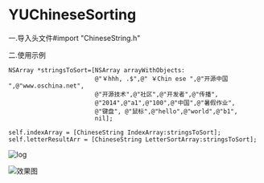 # YUChineseSorting

一.导入头文件#import "ChineseString.h"

二.使用示例

    NSArray *stringsToSort=[NSArray arrayWithObjects:
                            @"￥hhh, .$",@" ￥Chin ese ",@"开源中国 ",@"www.oschina.net",
                            @"开源技术",@"社区",@"开发者",@"传播",
                            @"2014",@"a1",@"100",@"中国",@"暑假作业",
                            @"键盘", @"鼠标",@"hello",@"world",@"b1",
                            nil];
    
    self.indexArray = [ChineseString IndexArray:stringsToSort];
    self.letterResultArr = [ChineseString LetterSortArray:stringsToSort];
    
  
  ![log](http://static.oschina.net/uploads/space/2015/1110/095952_dh2k_868062.png)

  ![效果图](http://static.oschina.net/uploads/space/2014/0304/163611_Wclh_868062.png)
